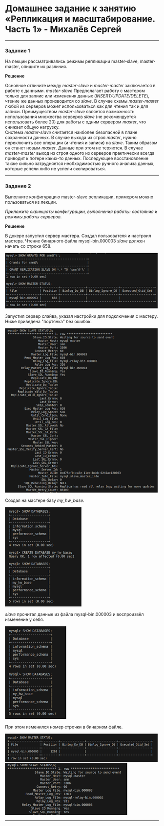 # Домашнее задание к занятию «Репликация и масштабирование. Часть 1» - Михалёв Сергей

---

### Задание 1

На лекции рассматривались режимы репликации master-slave, master-master, опишите их различия.

**Решение**

Основное отличите между *master-slave* и *master-master* заключается в работе с данными. *master-slave* Предполагает работу с мастером только для запиис или изменения данных (*INSERT/UPDATE/DELETE*), чтение же данных производится со *slave*. В случае схемы *master-master* любой из серверов может использоваться как для чтения так и для записи.
Преимуществом *master-slave* является возможность использования множества серверов *slave* (не рекомендуется использовать более 20) для работы с одним сервером *master*, что снижает общую нагрузку.  
Система *master-slave* считается наиболее безопасной в плане сохранности данных. В случае выхода из строя *master*, нужно переключить все операции (и чтения и записи) на *slave*. Таким образом он станет новым *master*. Данные при этом не теряются. В случае *master-master* выход из строя одного из серверов практически всегда приводит к потере каких-то данных. Последующее восстановление также сильно затрудняется необходимостью ручного анализа данных, которые успели либо не успели скопироваться.

---

### Задание 2

Выполните конфигурацию master-slave репликации, примером можно пользоваться из лекции.

*Приложите скриншоты конфигурации, выполнения работы: состояния и режимы работы серверов.*

**Решение**

В докере запустил сервер мастера. Создал пользователя и настроил мастера. Чтение бинарного файла mysql-bin.000003 *slave* должен начать со строки 658.

<img src="images/Task_2_1.png" alt="Task_2_1.png" width="500" height="auto">

Запустил сервер слэйва, указал настройки для подключения с мастеру. Ниже приведена "портянка" без ошибок.

<img src="images/Task_2_2.png" alt="Task_2_2.png" width="500" height="auto">

Создал на мастере базу *my_hw_base*.

<img src="images/Task_2_3.png" alt="Task_2_3.png" width="250" height="auto">

*slave* прочитал данные из файла mysql-bin.000003 и воспроизвёл изменение у себя.

<img src="images/Task_2_4.png" alt="Task_2_4.png" width="200" height="auto">

При этом изменился номер строчки в бинарном файле.

<img src="images/Task_2_5.png" alt="Task_2_5.png" width="500" height="auto">

<img src="images/Task_2_6.png" alt="Task_2_6.png" width="400" height="auto">

---
